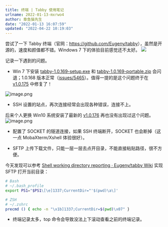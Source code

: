 ```yaml
---
title: 终端 | Tabby 使用笔记
urlname: 2022-01-13-mxrwo4
author: 章鱼猫先生
date: "2022-01-13 16:07:59"
updated: "2022-04-22 10:19:03"
---
```


尝试了一下 Tabby 终端（官网：<https://github.com/Eugeny/tabby>），虽然是开源的，速度和颜值都不错。Windows 7 下的体验目前感觉还不太好。
![](https://shub-1251708715.cos.ap-guangzhou.myqcloud.com/elog-cookbook-img/Fto5o-5ea0sNMlW_75VgGJCv2AcJ.png)

记录一下遇到的问题。

- Win 7 下安装 [tabby-1.0.169-setup.exe](https://github.com/Eugeny/tabby/releases/download/v1.0.169/tabby-1.0.169-setup.exe) 和 [tabby-1.0.169-portable.zip](https://github.com/Eugeny/tabby/releases/download/v1.0.169/tabby-1.0.169-portable.zip) 会闪退；1.0.168 版本正常（[issues/5465](https://github.com/Eugeny/tabby/issues/5465)）。值得一提的是这个问题终于在 [v1.0.175](https://github.com/Eugeny/tabby/tree/v1.0.175) 中修复了！

![image.png](https://shub-1251708715.cos.ap-guangzhou.myqcloud.com/elog-cookbook-img/FmA43T6fVfg75SRflniZcLEcCBWS.png)

- SSH 设置的站点，再次连接经常会出现各种错误，连接不上。

后来个人更换 Win10 系统安装了最新的 [v1.0.176](https://github.com/Eugeny/tabby/tree/v1.0.176) 再也没有出现过这个问题。
![image.png](https://shub-1251708715.cos.ap-guangzhou.myqcloud.com/elog-cookbook-img/FklH8YpKs1DxweRSo_nfD8YPWN3D.png)

- 配置了 SOCKET 的隧道连接，如果 SSH 终端断开，SOCKET 也会断掉（这一点 MobaXterm/Xshell 体验很好）。

- SFTP 上传下载文件，只能一层一层去点开目录，不能直接粘贴路径，很不方便。

今天发现可以参考 [Shell working directory reporting · Eugeny/tabby Wiki](https://github.com/Eugeny/tabby/wiki/Shell-working-directory-reporting) 实现 SFTP 打开当前目录：

```bash
# Bash
# ~/.bash_profile
export PS1="$PS1\[\e]1337;CurrentDir="'$(pwd)\a\]'

# ZSH
# ~/.zshrc
precmd () { echo -n "\x1b]1337;CurrentDir=$(pwd)\x07" }
```

- 终端记录太多，top 命令会导致没法上下滚动查看之前的终端记录。
